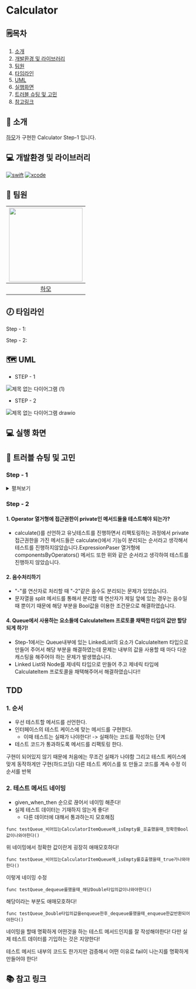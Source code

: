 # Calculator

## 🗒︎목차
1. [소개](#-소개)
2. [개발환경 및 라이브러리](#-개발환경-및-라이브러리)
3. [팀원](#-팀원)
4. [타임라인](#-타임라인)
5. [UML](#-uml)
6. [실행화면](#-실행-화면)
7. [트러블 슈팅 및 고민](#-트러블-슈팅-및-고민)
8. [참고링크](#-참고-링크)


## 👋 소개
[하모](https://github.com/lxodud)가 구현한 Calculator Step-1 입니다.

## 💻 개발환경 및 라이브러리
[![swift](https://img.shields.io/badge/swift-5.6-orange)]()
[![xcode](https://img.shields.io/badge/Xcode-13.4.1-blue)]()


## 🧑 팀원
|<img src="https://i.imgur.com/ydRkDFq.jpg" width=200>|
|:--:|
|[하모](https://github.com/lxodud)|
  

## 🕖 타임라인

Step - 1:

Step - 2:

## 🗺 UML

- STEP - 1

![제목 없는 다이어그램 (1)](https://user-images.githubusercontent.com/85005933/191208106-a6c61fca-9184-4db0-8525-20ee4a382677.jpg)
- STEP - 2

![제목 없는 다이어그램 drawio](https://user-images.githubusercontent.com/85005933/193236539-96b802c0-3909-427a-abd1-952efd9f562f.png)



## 💻 실행 화면

## 🎯 트러블 슈팅 및 고민
### Step - 1 
<details>
<summary> 
펼쳐보기
</summary>


#### 1. struct vs class에 대한 고민.

먼저 Node가 값타입일 경우 인스턴스가 계속 복사되기때문에 LinkedList클래스에서 Node를 다룰 때 복사된 값에 작업을 하게되기 때문에 참조 타입으로 선언해 주어야 한다고 판단하였습니다.
추가적으로 Node를 Struct로 만들었을 내부에 자기 자신의 타입인 프로퍼티를 소유해야 하는데 값 타입이라 런타임에서 에러가 발생하였습니다. 따라서 Node는 Class로 선언하는 것이 맞다고 판단하였습니다.

LinkedList와 CalculatorItemQueue의 경우 값 타입을 사용해도 문제되는 부분이 없다고 생각하여 애플의 권장사항인 struct를 사용하게 되었습니다. 그리고 bringQueue()를 이용하여 LinkedList 인스턴스를 호출할 때 복사하여 전달해주기 때문에 원본값을 보존할 수 있다고 생각하였습니다.

#### 2. queue의 요소를 저장할 때 두 가지 자료구조에 대한 고민.
Array의 장단점
원하는 요소에 접근이 빠르다는 장점이 있습니다.
삭제나 삽입을 할 때 배열의 크기에 따라 복잡도가 올라갑니다.
Linked list의 장단점
삭제나 삽입을 할 때 해당 연결을 끊고 뒤의 요소에 주소값을 이어주면 되어 복잡도가 낮습니다.
원하는 요소에 접근할 때 처음부터 순차적으로 접근하여야해서 비효율적입니다.
값과, 다음 요소에 대한 정보를 가지고 있어야 하므로 메모리효율도 좋지않다고 생각됩니다.
두 방법의 장단점을 비교해보았을 때 큐를 구현할 때 원하는 위치의 값에 접근할 필요가 없는 없고 앞에 있는 요소만 꺼내와야 하기 때문에 값 빼낼 때 효율적인 Linked list를 사용하게 되었습니다.
</details>

### Step - 2

#### 1. Operator 열거형에 접근권한이 private인 메서드들을 테스트해야 되는가?

- calculate()를 선언하고 유닛테스트를 진행하면서 리팩토링하는 과정에서 private 접근권한을 가진 메서드들은 calculate()에서 기능이 분리되는 순서라고 생각해서 테스트를 진행하지않았습니다.ExpressionPaser 열거형에 componentsByOperators() 메서드 또한 위와 같은 순서라고 생각하여 테스트를 진행하지 않았습니다.

#### 2. 음수처리하기
- "-"를 연산자로 처리할 때 "-2"같은 음수도 분리되는 문제가 있었습니다.
- 문자열을 split 메서드를 통해서 분리할 때 연산자가 제일 앞에 있는 경우는 음수일 때 뿐이기 때문에 해당 부분을 Bool값을 이용한 조건문으로 해결하였습니다.

#### 4. Queue에서 사용하는 요소들에 CalculateItem 프로토콜 채택한 타입의 값만 할당되게 하기!
- Step-1에서는 Queue내부에 있는 LinkedList의 요소가 CalculateItem 타입으로 만들어 주어서 해당 부분을 해결하였는데 문제는 내부의 값을 사용할 때 마다 다운캐스팅을 해주어야 하는 문제가 발생했습니다.
 - Linked List와 Node를 제네릭 타입으로 만들어 주고 제네릭 타입에 CalculateItem 프로토콜을 채택해주어서 해결하였습니다!!
    
    
## TDD
### 1. 순서
- 우선 테스트할 메서드를 선언한다.
- 인터페이스의 테스트 케이스에 맞는 메서드를 구현한다.
    - 이때 테스트는 실패가 나야한다! -> 실패하는 코드를 작성하는 단계
- 테스트 코드가 통과하도록 메서드를 리팩토링 한다.

구현이 되어있지 않기 때문에 처음에는 무조건 실패가 나야함
그리고 테스트 케이스에 맞게 동작하게만 구현(하드코딩)
다른 테스트 케이스를 또 만들고 코드를 계속 수정
이 순서를 반복
### 2. 테스트 메서드 네이밍
- given_when_then 순으로 끊어서 네이밍 해준다!
- 실제 테스트 데이터는 기재하지 않는게 좋다!
    - 다른 데이터에 대해서 통과하는지 모호해짐
```swift!
func testQueue_비어있는CalculatorItemQueue에_isEmpty를_호출했을때_정확한Bool값이나와야한다()
```
위 네이밍에서 정확한 값이란게 굉장히 애매모호하다!
```swift!
func testQueue_비어있는CalculatorItemQueue에_isEmpty를호출했을때_true가나와야한다()
```
이렇게 네이밍 수정

```swift!
func testQueue_dequeue를했을때_해당Double타입의값이나와야한다() 
```
해당이라는 부분도 애매모호하다!
```swift!
func testQueue_Double타입의값을enqueue한후_dequeue를했을때_enqueue한값반환되어야한다() 
```
네이밍을 할때 명확하게 어떤것을 하는 테스트 메서드인지를 잘 작성해야한다!
다만 실제 테스트 데이터를 기입하는 것은 지양한다!

테스트 메서드 내부의 코드도 한가지만 검증해서 어떤 이유로 fail이 나는지를 명확하게 만들어야 한다!

## 📚 참고 링크

